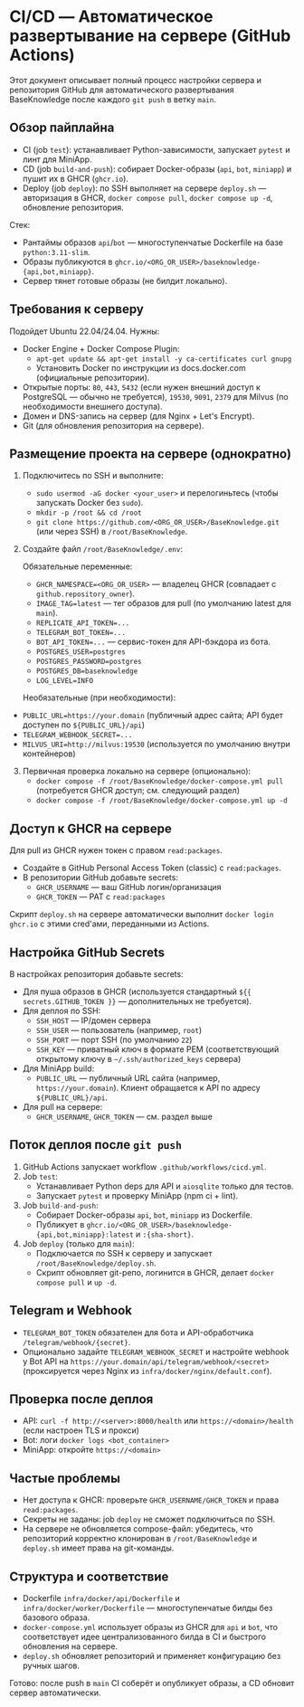 # CI/CD — Автоматическое развертывание на сервере (GitHub Actions)

Этот документ описывает полный процесс настройки сервера и репозитория GitHub для автоматического развертывания BaseKnowledge после каждого `git push` в ветку `main`.

## Обзор пайплайна
- CI (job `test`): устанавливает Python-зависимости, запускает `pytest` и линт для MiniApp.
- CD (job `build-and-push`): собирает Docker-образы (`api`, `bot`, `miniapp`) и пушит их в GHCR (`ghcr.io`).
- Deploy (job `deploy`): по SSH выполняет на сервере `deploy.sh` — авторизация в GHCR, `docker compose pull`, `docker compose up -d`, обновление репозитория.

Стек:
- Рантаймы образов `api`/`bot` — многоступенчатые Dockerfile на базе `python:3.11-slim`.
- Образы публикуются в `ghcr.io/<ORG_OR_USER>/baseknowledge-{api,bot,miniapp}`.
- Сервер тянет готовые образы (не билдит локально).

## Требования к серверу
Подойдет Ubuntu 22.04/24.04. Нужны:

- Docker Engine + Docker Compose Plugin:
  - `apt-get update && apt-get install -y ca-certificates curl gnupg`
  - Установить Docker по инструкции из docs.docker.com (официальные репозитории).
- Открытые порты: `80`, `443`, `5432` (если нужен внешний доступ к PostgreSQL — обычно не требуется), `19530`, `9091`, `2379` для Milvus (по необходимости внешнего доступа).
- Домен и DNS-запись на сервер (для Nginx + Let's Encrypt).
- Git (для обновления репозитория на сервере).

## Размещение проекта на сервере (однократно)
1. Подключитесь по SSH и выполните:
   - `sudo usermod -aG docker <your_user>` и перелогиньтесь (чтобы запускать Docker без `sudo`).
   - `mkdir -p /root && cd /root`
   - `git clone https://github.com/<ORG_OR_USER>/BaseKnowledge.git` (или через SSH) в `/root/BaseKnowledge`.
2. Создайте файл `/root/BaseKnowledge/.env`:

   Обязательные переменные:
   - `GHCR_NAMESPACE=<ORG_OR_USER>` — владелец GHCR (совпадает с `github.repository_owner`).
   - `IMAGE_TAG=latest` — тег образов для pull (по умолчанию latest для `main`).
   - `REPLICATE_API_TOKEN=...`
   - `TELEGRAM_BOT_TOKEN=...`
   - `BOT_API_TOKEN=...` — сервис-токен для API-бэкдора из бота.
   - `POSTGRES_USER=postgres`
   - `POSTGRES_PASSWORD=postgres`
   - `POSTGRES_DB=baseknowledge`
   - `LOG_LEVEL=INFO`

   Необязательные (при необходимости):
  - `PUBLIC_URL=https://your.domain` (публичный адрес сайта; API будет доступен по `${PUBLIC_URL}/api`)
   - `TELEGRAM_WEBHOOK_SECRET=...`
   - `MILVUS_URI=http://milvus:19530` (используется по умолчанию внутри контейнеров)

3. Первичная проверка локально на сервере (опционально):
   - `docker compose -f /root/BaseKnowledge/docker-compose.yml pull` (потребуется GHCR доступ; см. следующий раздел)
   - `docker compose -f /root/BaseKnowledge/docker-compose.yml up -d`

## Доступ к GHCR на сервере
Для pull из GHCR нужен токен с правом `read:packages`.

- Создайте в GitHub Personal Access Token (classic) с `read:packages`.
- В репозитории GitHub добавьте secrets:
  - `GHCR_USERNAME` — ваш GitHub логин/организация
  - `GHCR_TOKEN` — PAT с `read:packages`

Скрипт `deploy.sh` на сервере автоматически выполнит `docker login ghcr.io` с этими cred'ами, переданными из Actions.

## Настройка GitHub Secrets
В настройках репозитория добавьте secrets:

- Для пуша образов в GHCR (используется стандартный `${{ secrets.GITHUB_TOKEN }}` — дополнительных не требуется).
- Для деплоя по SSH:
  - `SSH_HOST` — IP/домен сервера
  - `SSH_USER` — пользователь (например, `root`)
  - `SSH_PORT` — порт SSH (по умолчанию `22`)
  - `SSH_KEY` — приватный ключ в формате PEM (соответствующий открытому ключу в `~/.ssh/authorized_keys` сервера)
- Для MiniApp build:
  - `PUBLIC_URL` — публичный URL сайта (например, `https://your.domain`). Клиент обращается к API по адресу `${PUBLIC_URL}/api`.
- Для pull на сервере:
  - `GHCR_USERNAME`, `GHCR_TOKEN` — см. раздел выше

## Поток деплоя после `git push`
1. GitHub Actions запускает workflow `.github/workflows/cicd.yml`.
2. Job `test`:
   - Устанавливает Python deps для API и `aiosqlite` только для тестов.
   - Запускает `pytest` и проверку MiniApp (npm ci + lint).
3. Job `build-and-push`:
   - Собирает Docker-образы `api`, `bot`, `miniapp` из Dockerfile.
   - Публикует в `ghcr.io/<ORG_OR_USER>/baseknowledge-{api,bot,miniapp}:latest` и `:{sha-short}`.
4. Job `deploy` (только для `main`):
   - Подключается по SSH к серверу и запускает `/root/BaseKnowledge/deploy.sh`.
   - Скрипт обновляет git-репо, логинится в GHCR, делает `docker compose pull` и `up -d`.

## Telegram и Webhook
- `TELEGRAM_BOT_TOKEN` обязателен для бота и API-обработчика `/telegram/webhook/{secret}`.
- Опционально задайте `TELEGRAM_WEBHOOK_SECRET` и настройте webhook у Bot API на `https://your.domain/api/telegram/webhook/<secret>` (проксируется через Nginx из `infra/docker/nginx/default.conf`).

## Проверка после деплоя
- API: `curl -f http://<server>:8000/health` или `https://<domain>/health` (если настроен TLS и прокси)
- Bot: логи `docker logs <bot_container>`
- MiniApp: откройте `https://<domain>`

## Частые проблемы
- Нет доступа к GHCR: проверьте `GHCR_USERNAME/GHCR_TOKEN` и права `read:packages`.
- Секреты не заданы: job `deploy` не сможет подключиться по SSH.
- На сервере не обновляется compose-файл: убедитесь, что репозиторий корректно клонирован в `/root/BaseKnowledge` и `deploy.sh` имеет права на git-команды.

## Структура и соответствие
- Dockerfile `infra/docker/api/Dockerfile` и `infra/docker/worker/Dockerfile` — многоступенчатые билды без базового образа.
- `docker-compose.yml` использует образы из GHCR для `api` и `bot`, что соответствует идее централизованного билда в CI и быстрого обновления на сервере.
- `deploy.sh` обновляет репозиторий и применяет конфигурацию без ручных шагов.

Готово: после push в `main` CI соберёт и опубликует образы, а CD обновит сервер автоматически.

